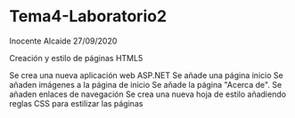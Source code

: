 # Tema4-Laboratorio2
Inocente Alcaide
27/09/2020

Creación y estilo de páginas HTML5

Se crea una nueva aplicación web ASP.NET
Se añade una página inicio
Se añaden imágenes a la página de inicio
Se añade la página "Acerca de".
Se añaden enlaces de navegación
Se crea una nueva hoja de estilo añadiendo reglas CSS para estilizar las páginas
